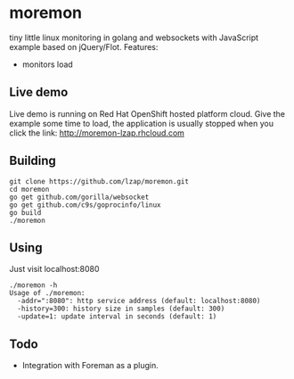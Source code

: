 moremon
=======

tiny little linux monitoring in golang and websockets with JavaScript example
based on jQuery/Flot. Features:

* monitors load

Live demo
---------

Live demo is running on Red Hat OpenShift hosted platform cloud. Give the
example some time to load, the application is usually stopped when you click
the link: http://moremon-lzap.rhcloud.com

Building
--------

    git clone https://github.com/lzap/moremon.git
    cd moremon
    go get github.com/gorilla/websocket
    go get github.com/c9s/goprocinfo/linux
    go build
    ./moremon

Using
-----

Just visit localhost:8080

    ./moremon -h
    Usage of ./moremon:
      -addr=":8080": http service address (default: localhost:8080)
      -history=300: history size in samples (default: 300)
      -update=1: update interval in seconds (default: 1)

Todo
----

* Integration with Foreman as a plugin.
